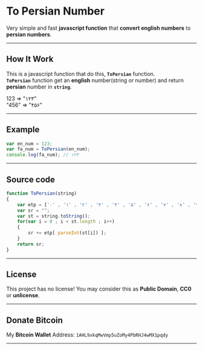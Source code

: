 # To Persian Number
Very simple and fast **javascript function** that **convert english numbers** to **persian numbers**.

---
## How It Work
This is a javascript function that do this, **`ToPersian`** function.  
**`ToPersian`** function get an **english** number(string or number) and return **persian** number in **`string`**.

123 => "۱۲۳"  
"456" => "۴۵۶"

---
## Example
~~~javascript
var en_num = 123;
var fa_num = ToPersian(en_num);
console.log(fa_num); // ۱۲۳
~~~

---
## Source code
~~~javascript
function ToPersian(string)
{
    var etp = ['۰' , '۱' , '۲' , '۳' , '۴' , '۵' , '۶' , '۷' , '۸' , '۹'];
    var sr = "";
    var st = string.toString();
    for(var i = 0 ; i < st.length ; i++)
    {
        sr += etp[ parseInt(st[i]) ];
    }
    return sr;
}
~~~

---
## License
This project has no license! You may consider this as **Public Domain**, **CC0** or **unlicense**.

---
## Donate Bitcoin
My **Bitcoin Wallet** Address: `1AHL9xkqMwVmp5uZoMy4PbRHJ4wMX1pqdy`

---
